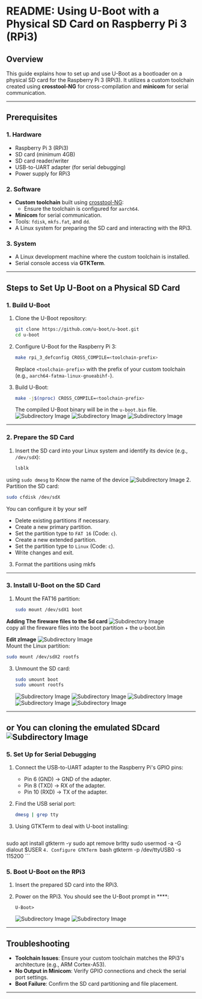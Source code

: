 # README: Using U-Boot with a Physical SD Card on Raspberry Pi 3 (RPi3)

## Overview

This guide explains how to set up and use U-Boot as a bootloader on a physical SD card for the Raspberry Pi 3 (RPi3). It utilizes a custom toolchain created using **crosstool-NG** for cross-compilation and **minicom** for serial communication.

---

## Prerequisites

### 1. Hardware
- Raspberry Pi 3 (RPi3)
- SD card (minimum 4GB)
- SD card reader/writer
- USB-to-UART adapter (for serial debugging)
- Power supply for RPi3

### 2. Software
- **Custom toolchain** built using [crosstool-NG](https://crosstool-ng.github.io/):
  - Ensure the toolchain is configured for `aarch64`.
- **Minicom** for serial communication.
- Tools: `fdisk`, `mkfs.fat`, and `dd`.
- A Linux system for preparing the SD card and interacting with the RPi3.

### 3. System
- A Linux development machine where the custom toolchain is installed.
- Serial console access via **GTKTerm**.

---

## Steps to Set Up U-Boot on a Physical SD Card

### 1. Build U-Boot

1. Clone the U-Boot repository:
   ```bash
   git clone https://github.com/u-boot/u-boot.git
   cd u-boot
   ```

2. Configure U-Boot for the Raspberry Pi 3:
   ```bash
   make rpi_3_defconfig CROSS_COMPILE=<toolchain-prefix>
   ```

   Replace `<toolchain-prefix>` with the prefix of your custom toolchain (e.g., `aarch64-fatma-linux-gnueabihf-`).

3. Build U-Boot:
   ```bash
   make -j$(nproc) CROSS_COMPILE=<toolchain-prefix>
   ```

   The compiled U-Boot binary will be in the `u-boot.bin` file.
   ![Subdirectory Image](../images-rpi/uboot.png)
   ![Subdirectory Image](../images-rpi/uboot2.png)
   ![Subdirectory Image](../images-rpi/uboot3.png)
---

### 2. Prepare the SD Card

1. Insert the SD card into your Linux system and identify its device (e.g., `/dev/sdX`):
   ```bash
   lsblk
   ```
using `sudo dmesg`
   to Know the name of the device
   ![Subdirectory Image](../images-rpi/sdcard.png)
2. Partition the SD card:
   ```bash
   sudo cfdisk /dev/sdX
   ```
   You can configure it by your self 
   - Delete existing partitions if necessary.
   - Create a new primary partition.
   - Set the partition type to `FAT 16` (Code: `c`).
   - Create a new extended partition.
   - Set the partition type to `Linux` (Code: `c`).
   - Write changes and exit.

3. Format the partitions using mkfs
   
---

### 3. Install U-Boot on the SD Card

1. Mount the FAT16 partition:
   ```bash
   sudo mount /dev/sdX1 boot
   ```
**Adding The fireware files to the Sd card** 
![Subdirectory Image](.//images-rpi/fireware.png)   
   copy all the fireware files into the boot partition + the u-boot.bin
   
**Edit zImage**
![Subdirectory Image](../images-rpi/zImage.png)   
   Mount the Linux partition:
   ```bash
   sudo mount /dev/sdX2 rootfs
   ```
3. Unmount the SD card:
   ```bash
   sudo umount boot
   sudo umount rootfs
   ```
   
    ![Subdirectory Image](../images-rpi/conf1.png)
    ![Subdirectory Image](../images-rpi/conf2.png)
    ![Subdirectory Image](../images-rpi/mount.png)
    ![Subdirectory Image](../images-rpi/step2.png)
    ![Subdirectory Image](../images-rpi/step3.png)
---
or You can cloning the emulated SDcard 
![Subdirectory Image](../images-rpi/using_emulated.png)
---

### 5. Set Up  for Serial Debugging

1. Connect the USB-to-UART adapter to the Raspberry Pi's GPIO pins:
   - Pin 6 (GND) → GND of the adapter.
   - Pin 8 (TXD) → RX of the adapter.
   - Pin 10 (RXD) → TX of the adapter.

2. Find the USB serial port:
   ```bash
   dmesg | grep tty
   ```
3. Using GTKTerm to deal with U-boot 
   installing: 
   ```bash
  sudo apt install gtkterm -y
  sudo apt remove brltty
  sudo usermod -a -G dialout $USER
    ```
4. Configure GTKTerm 
    ```bash
    gtkterm -p /dev/ttyUSB0 -s 115200
    ```
  
### 5. Boot U-Boot on the RPi3

1. Insert the prepared SD card into the RPi3.

2. Power on the RPi3. You should see the U-Boot prompt in ****:
   ```
   U-Boot>
   ```
   ![Subdirectory Image](../images-rpi/output1.png)
   ![Subdirectory Image](../images-rpi/output2.png)
---



## Troubleshooting

- **Toolchain Issues**: Ensure your custom toolchain matches the RPi3's architecture (e.g., ARM Cortex-A53).
- **No Output in Minicom**: Verify GPIO connections and check the serial port settings.
- **Boot Failure**: Confirm the SD card partitioning and file placement.

---


